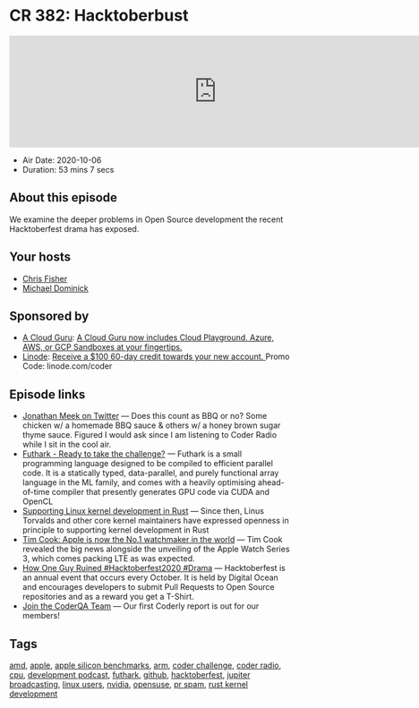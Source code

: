 # CR 382: Hacktoberbust

<iframe src="https://player.fireside.fm/v2/MLf2ZzhC+Qz9GVk_n?theme=dark" width="740" height="200" frameborder="0" scrolling="no"></iframe>

* Air Date: 2020-10-06
* Duration: 53 mins 7 secs

## About this episode

We examine the deeper problems in Open Source development the recent Hacktoberfest drama has exposed.

## Your hosts
* [Chris Fisher](https://coder.show/hosts/chrislas)
* [Michael Dominick](https://coder.show/hosts/michael)

## Sponsored by

  * [A Cloud Guru](https://acloudguru.com): [A Cloud Guru now includes Cloud Playground. Azure, AWS, or GCP Sandboxes at your fingertips.](https://acloudguru.com)
  * [Linode](https://linode.com/coder): [Receive a $100 60-day credit towards your new account. ](https://linode.com/coder) Promo Code: linode.com/coder



## Episode links

  * [Jonathan Meek on Twitter](https://twitter.com/ehawk61/status/1312885223571496962 "Jonathan Meek on Twitter") — Does this count as BBQ or no? Some chicken w/ a homemade BBQ sauce & others w/ a honey brown sugar thyme sauce. Figured I would ask since I am listening to Coder Radio while I sit in the cool air. 
  * [Futhark - Ready to take the challenge?](https://futhark-lang.org/ "Futhark - Ready to take the challenge?") — Futhark is a small programming language designed to be compiled to efficient parallel code. It is a statically typed, data-parallel, and purely functional array language in the ML family, and comes with a heavily optimising ahead-of-time compiler that presently generates GPU code via CUDA and OpenCL
  * [Supporting Linux kernel development in Rust](https://lwn.net/Articles/829858/ "Supporting Linux kernel development in Rust") — Since then, Linus Torvalds and other core kernel maintainers have expressed openness in principle to supporting kernel development in Rust
  * [Tim Cook: Apple is now the No.1 watchmaker in the world](https://www.wareable.com/apple/watch-sales-rolex-tim-cook-556 "Tim Cook: Apple is now the No.1 watchmaker in the world") — Tim Cook revealed the big news alongside the unveiling of the Apple Watch Series 3, which comes packing LTE as was expected.
  * [How One Guy Ruined #Hacktoberfest2020 #Drama](https://joel.net/how-one-guy-ruined-hacktoberfest2020-drama "How One Guy Ruined #Hacktoberfest2020 #Drama") — Hacktoberfest is an annual event that occurs every October. It is held by Digital Ocean and encourages developers to submit Pull Requests to Open Source repositories and as a reward you get a T-Shirt.
  * [Join the CoderQA Team](https://jupitersignal.memberful.com/checkout?plan=53334 "Join the CoderQA Team") — Our first Coderly report is out for our members!



## Tags

[amd](https://coder.show/tags/amd), [apple](https://coder.show/tags/apple), [apple silicon benchmarks](https://coder.show/tags/apple%20silicon%20benchmarks), [arm](https://coder.show/tags/arm), [coder challenge](https://coder.show/tags/coder%20challenge), [coder radio](https://coder.show/tags/coder%20radio), [cpu](https://coder.show/tags/cpu), [development podcast](https://coder.show/tags/development%20podcast), [futhark](https://coder.show/tags/futhark), [github](https://coder.show/tags/github), [hacktoberfest](https://coder.show/tags/hacktoberfest), [jupiter broadcasting](https://coder.show/tags/jupiter%20broadcasting), [linux users](https://coder.show/tags/linux%20users), [nvidia](https://coder.show/tags/nvidia), [opensuse](https://coder.show/tags/opensuse), [pr spam](https://coder.show/tags/pr%20spam), [rust kernel development](https://coder.show/tags/rust%20kernel%20development)